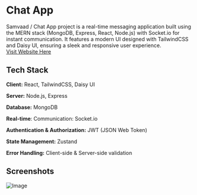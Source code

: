 
# Chat App

Samvaad / Chat App project is a real-time messaging application built using the MERN stack (MongoDB, Express, React, Node.js) with Socket.io for instant communication. It features a modern UI designed with TailwindCSS and Daisy UI, ensuring a sleek and responsive user experience.
<br>
[Visit Website Here](https://chat-app-3-zw9q.onrender.com)

## Tech Stack

**Client:** React, TailwindCSS, Daisy UI

**Server:** Node.js, Express

**Database:** MongoDB

**Real-time**: Communication: Socket.io

**Authentication & Authorization:** JWT (JSON Web Token)

**State Management:** Zustand

**Error Handling:** Client-side & Server-side validation


## Screenshots

![Image](https://github.com/user-attachments/assets/5e459de9-5a4b-4a03-9db5-627ca350b655)
